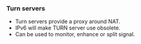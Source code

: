 ###  Turn servers

* Turn servers provide a proxy around NAT.
* IPv6 will make TURN server use obsolete.
* Can be used to monitor, enhance or split signal.
